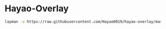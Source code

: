 # Hayao-Overlay

```bash
layman -o https://raw.githubusercontent.com/Hayao0819/hayao-overlay/master/layman.xml -f -a hayao
```
